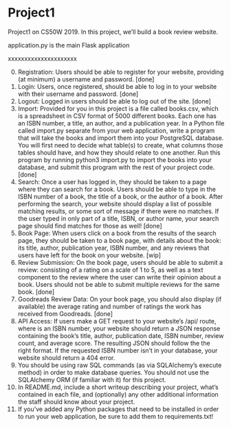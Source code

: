 # Project1
Project1 on CS50W 2019. In this project, we’ll build a book review website.

application.py is the main Flask application

xxxxxxxxxxxxxxxxxxxxx

0) Registration: Users should be able to register for your website, providing (at minimum) a username and password. [done]
1) Login: Users, once registered, should be able to log in to your website with their username and password. [done]
2) Logout: Logged in users should be able to log out of the site. [done]
3) Import: Provided for you in this project is a file called books.csv, which is a spreadsheet in CSV format of 5000 different books. Each one has an ISBN number, a title, an author, and a publication year. In a Python file called import.py separate from your web application, write a program that will take the books and import them into your PostgreSQL database. You will first need to decide what table(s) to create, what columns those tables should have, and how they should relate to one another. Run this program by running python3 import.py to import the books into your database, and submit this program with the rest of your project code. [done]
4) Search: Once a user has logged in, they should be taken to a page where they can search for a book. Users should be able to type in the ISBN number of a book, the title of a book, or the author of a book. After performing the search, your website should display a list of possible matching results, or some sort of message if there were no matches. If the user typed in only part of a title, ISBN, or author name, your search page should find matches for those as well! [done]
5) Book Page: When users click on a book from the results of the search page, they should be taken to a book page, with details about the book: its title, author, publication year, ISBN number, and any reviews that users have left for the book on your website. [wip]
6) Review Submission: On the book page, users should be able to submit a review: consisting of a rating on a scale of 1 to 5, as well as a text component to the review where the user can write their opinion about a book. Users should not be able to submit multiple reviews for the same book. [done]
7) Goodreads Review Data: On your book page, you should also display (if available) the average rating and number of ratings the work has received from Goodreads. [done]
8) API Access: If users make a GET request to your website’s /api/<isbn> route, where <isbn> is an ISBN number, your website should return a JSON response containing the book’s title, author, publication date, ISBN number, review count, and average score. The resulting JSON should follow the the right format. If the requested ISBN number isn’t in your database, your website should return a 404 error.
9) You should be using raw SQL commands (as via SQLAlchemy’s execute method) in order to make database queries. You should not use the SQLAlchemy ORM (if familiar with it) for this project.
10) In README.md, include a short writeup describing your project, what’s contained in each file, and (optionally) any other additional information the staff should know about your project.
11) If you’ve added any Python packages that need to be installed in order to run your web application, be sure to add them to requirements.txt!